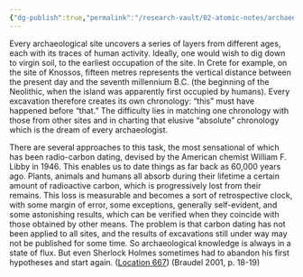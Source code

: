 ```yaml
---
{"dg-publish":true,"permalink":"/research-vault/02-atomic-notes/archaeology-relative-chronology-and-stratification/"}
---
```


Every archaeological site uncovers a series of layers from different ages, each with its traces of human activity. Ideally, one would wish to dig down to virgin soil, to the earliest occupation of the site. In Crete for example, on the site of Knossos, fifteen metres represents the vertical distance between the present day and the seventh millennium B.C. (the beginning of the Neolithic, when the island was apparently first occupied by humans). Every excavation therefore creates its own chronology: “this” must have happened before “that.” The difficulty lies in matching one chronology with those from other sites and in charting that elusive “absolute” chronology which is the dream of every archaeologist. 

There are several approaches to this task, the most sensational of which has been radio-carbon dating, devised by the American chemist William F. Libby in 1946. This enables us to date things as far back as 60,000 years ago. Plants, animals and humans all absorb during their lifetime a certain amount of radioactive carbon, which is progressively lost from their remains. This loss is measurable and becomes a sort of retrospective clock, with some margin of error, some exceptions, generally self-evident, and some astonishing results, which can be verified when they coincide with those obtained by other means. The problem is that carbon dating has not been applied to all sites, and the results of excavations still under way may not be published for some time. So archaeological knowledge is always in a state of flux. But even Sherlock Holmes sometimes had to abandon his first hypotheses and start again. ([Location 667](https://readwise.io/to_kindle?action=open&asin=B004FEFSCC&location=667)) (Braudel 2001, p. 18-19)